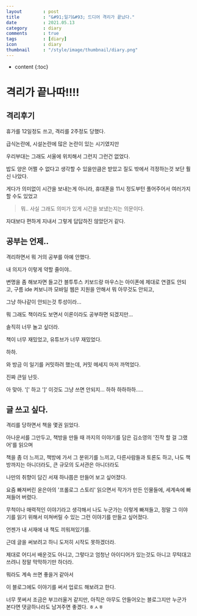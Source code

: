 ```yaml
---
layout        : post
title         : "&#91;일기&#93; 드디어 격리가 끝났다."
date          : 2021.05.13
category      : diary
comments      : true
tags          : [diary]
icon          : diary
thumbnail     : "/style/image/thumbnail/diary.png"
---
```


* content
{:toc}

# 격리가 끝나따!!!!

## 격리후기

휴가를 12일정도 쓰고, 격리를 2주정도 당했다.

급식논란에, 시설논란에 많은 논란이 있는 시기였지만

우리부대는 그래도 서울에 위치해서 그런지 그런건 없었다.

밥도 양은 어쩔 수 없다고 생각할 수 있을만큼은 받았고
질도 밖에서 걱정하는것 보단 훨신 나았다.

게다가 의미없이 시간을 보내는게 아니라, 휴대폰을 11시 정도부턴 풀어주어서
여러가지 할 수도 있었고

> 뭐.. 사실 그래도 의미가 있게 시간을 보냈는지는 의문이다.

자대보다 편하게 지내서 그렇게 답답하진 않았던거 같다.

## 공부는 언제..

격리하면서 뭐 거의 공부를 아예 안했다.

내 의지가 이렇게 약할 줄이야..

변명을 좀 해보자면
들고간 블투투스 키보드랑 마우스는 아이폰에 제대로 연결도 안되고,
구름 ide 켜보니까 모바일 웹은 지원을 안해서 뭐 아무것도 안되고,

그냥 하나같이 안되는것 투성이라... 

뭐 그래도 책이라도 보면서 이론이라도 공부하면 되겠지만...

솔직히 너무 놀고 싶더라.

책이 너무 재밌었고, 유튜브가 너무 재밌었다.

하하.

와 방금 이 일기를 커밋하려 했는데, 커밋 메세지 마저 까먹었다.

진짜 큰일 난듯.

아 맞아. '[' 하고 ']' 이것도 그냥 쓰면 안되지... 하하 하하하하.....


## 글 쓰고 싶다.

격리를 당하면서 책을 몇권 읽었다.

아나운서를 그만두고, 책방을 만들 때 까지의 이야기를 담은 
김소영의 '진작 할 걸 그랬어'를 읽으며

책을 좀 더 느끼고, 책방에 가서 그 분위기를 느끼고,
다른사람들과 토론도 하고, 나도 책방까지는 아니더라도, 
큰 규모의 도서관은 아니더라도

나만의 취향이 담긴 서재 하나쯤은 만들어 보고 싶어졌다.


요즘 빠져버린 윤은아의 '프롤로그 스토리' 
읽으면서 작가가 만든 인물들에, 세계속에 빠져들어 버렸다.

무척이나 매력적인 이야기라고 생각해서
나도 누군가는 이렇게 빠져들고, 정말 그 이야기를 읽기 위해서
미쳐버릴 수 있는 그런 이야기를 만들고 싶어졌다.

언젠가 내 서재에 내 책도 끼워져있기를.

근데 글을 써보려고 하니 도저히 시작도 못하겠더라.

제대로 어디서 배운것도 아니고, 그렇다고 엄청난 아이디어가 있는것도 아니고
무턱대고 쓰려니 정말 막막하기만 하더라.

뭐라도 계속 쓰면 좋을거 같아서

이 블로그에도 이야기를 써서 업로드 해보려고 한다.

너무 못써서 조금은 부끄러울거 같지만, 아직은 아무도 안들어오는 블로그지만
누군가 본다면 댓글하나라도 남겨주면 좋겠다. ㅎㅅㅎ




